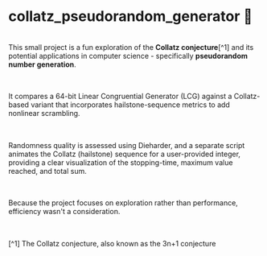 # collatz_pseudorandom_generator 🎲
\
This small project is a fun exploration of the **Collatz conjecture**[^1] and its potential applications in computer science - specifically **pseudorandom number generation**.

##
\
It compares a 64-bit Linear Congruential Generator (LCG) against a Collatz-based variant that incorporates hailstone-sequence metrics to add nonlinear scrambling.

##
\
Randomness quality is assessed using Dieharder, and a separate script animates the Collatz (hailstone) sequence for a user-provided integer, providing a clear visualization of the stopping-time, maximum value reached, and total sum.

##
\
Because the project focuses on exploration rather than performance, efficiency wasn't a consideration.  

##
\
[^1] The Collatz conjecture, also known as the 3n+1 conjecture
